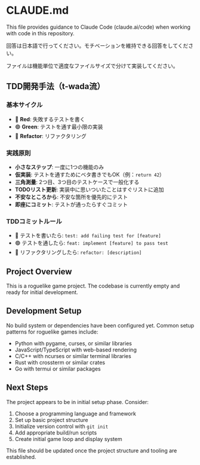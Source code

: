 # CLAUDE.md

This file provides guidance to Claude Code (claude.ai/code) when working with code in this repository.

回答は日本語で行ってください。モチベーションを維持できる回答をしてください。

ファイルは機能単位で適度なファイルサイズで分けて実装してください。

## TDD開発手法（t-wada流）

### 基本サイクル
- 🔴 **Red**: 失敗するテストを書く
- 🟢 **Green**: テストを通す最小限の実装
- 🔵 **Refactor**: リファクタリング

### 実践原則
- **小さなステップ**: 一度に1つの機能のみ
- **仮実装**: テストを通すためにベタ書きでもOK（例：`return 42`）
- **三角測量**: 2つ目、3つ目のテストケースで一般化する
- **TODOリスト更新**: 実装中に思いついたことはすぐリストに追加
- **不安なところから**: 不安な箇所を優先的にテスト
- **即座にコミット**: テストが通ったらすぐコミット

### TDDコミットルール
- 🔴 テストを書いたら: `test: add failing test for [feature]`
- 🟢 テストを通したら: `feat: implement [feature] to pass test`
- 🔵 リファクタリングしたら: `refactor: [description]`

## Project Overview

This is a roguelike game project. The codebase is currently empty and ready for initial development.

## Development Setup

No build system or dependencies have been configured yet. Common setup patterns for roguelike games include:
- Python with pygame, curses, or similar libraries
- JavaScript/TypeScript with web-based rendering
- C/C++ with ncurses or similar terminal libraries
- Rust with crossterm or similar crates
- Go with termui or similar packages

## Next Steps

The project appears to be in initial setup phase. Consider:
1. Choose a programming language and framework
2. Set up basic project structure
3. Initialize version control with `git init`
4. Add appropriate build/run scripts
5. Create initial game loop and display system

This file should be updated once the project structure and tooling are established.